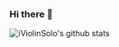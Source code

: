 ### Hi there 👋

<!--
**iViolinSolo/IViolinSolo** is a ✨ _special_ ✨ repository because its `README.md` (this file) appears on your GitHub profile.

Here are some ideas to get you started:

- 🔭 I’m currently working on ...
- 🌱 I’m currently learning ...
- 👯 I’m looking to collaborate on ...
- 🤔 I’m looking for help with ...
- 💬 Ask me about ...
- 📫 How to reach me: ...
- 😄 Pronouns: ...
- ⚡ Fun fact: ...
-->


![iViolinSolo's github stats](https://github-readme-stats.vercel.app/api?username=iViolinSolo&count_private=true)
